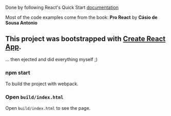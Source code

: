 Done by following React's Quick Start [documentation](https://facebook.github.io/react/docs/installation.html#creating-a-new-application)

Most of the code examples come from the book: **Pro React** by **Cásio de Sousa Antonio**

## This project was bootstrapped with [Create React App](https://github.com/facebookincubator/create-react-app).

... then ejected and did everything myself ;)

### npm start
To build the project with webpack.

### Open `build/index.html`
Open `build/index.html` to see the page.
